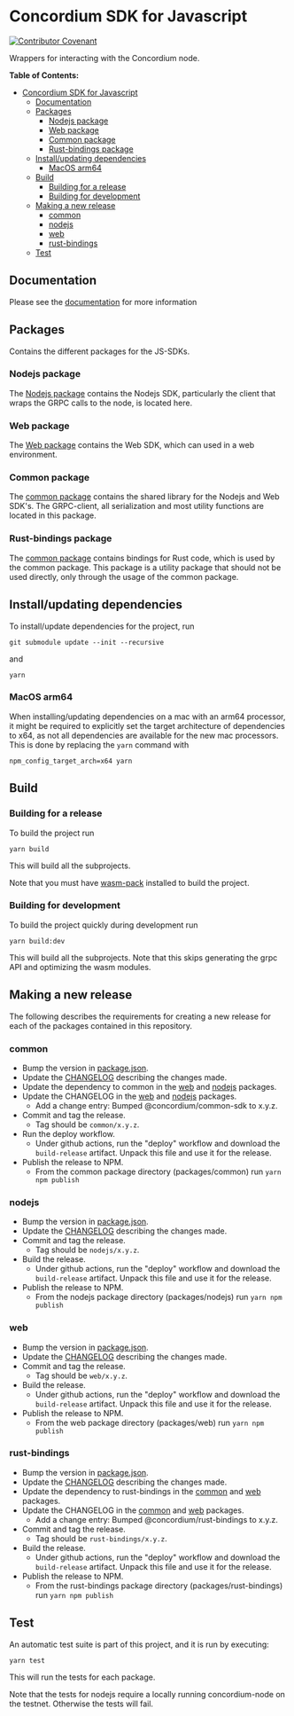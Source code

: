# Concordium SDK for Javascript

[![Contributor Covenant](https://img.shields.io/badge/Contributor%20Covenant-2.0-4baaaa.svg)](https://github.com/Concordium/.github/blob/main/.github/CODE_OF_CONDUCT.md)

Wrappers for interacting with the Concordium node.

**Table of Contents:**

<!--toc:start-->
- [Concordium SDK for Javascript](#concordium-sdk-for-javascript)
  - [Documentation](#documentation)
  - [Packages](#packages)
    - [Nodejs package](#nodejs-package)
    - [Web package](#web-package)
    - [Common package](#common-package)
    - [Rust-bindings package](#rust-bindings-package)
  - [Install/updating dependencies](#installupdating-dependencies)
    - [MacOS arm64](#macos-arm64)
  - [Build](#build)
    - [Building for a release](#building-for-a-release)
    - [Building for development](#building-for-development)
  - [Making a new release](#making-a-new-release)
    - [common](#common)
    - [nodejs](#nodejs)
    - [web](#web)
    - [rust-bindings](#rust-bindings)
  - [Test](#test)
<!--toc:end-->

## Documentation

Please see the
[documentation](https://rasmus-kirk.github.io/concordium-node-sdk-js/index.html)
for more information

## Packages

Contains the different packages for the JS-SDKs.

### Nodejs package

The [Nodejs package](./packages/nodejs) contains the Nodejs SDK, particularly
the client that wraps the GRPC calls to the node, is located here.

### Web package

The [Web package](./packages/web) contains the Web SDK, which can used in
a web environment.

### Common package

The [common package](./packages/common) contains the shared library for the
Nodejs and Web SDK's. The GRPC-client, all serialization and most utility
functions are located in this package.

### Rust-bindings package

The [common package](./packages/common) contains bindings for Rust code,
which is used by the common package. This package is a utility package that
should not be used directly, only through the usage of the common package.

## Install/updating dependencies

To install/update dependencies for the project, run

```shell
git submodule update --init --recursive
```

and

```shell
yarn
```

### MacOS arm64

When installing/updating dependencies on a mac with an arm64 processor, it
might be required to explicitly set the target architecture of dependencies
to x64, as not all dependencies are available for the new mac processors. This
is done by replacing the `yarn` command with

```shell
npm_config_target_arch=x64 yarn
```

## Build

### Building for a release

To build the project run

```shell
yarn build
```

This will build all the subprojects.

Note that you must have [wasm-pack](https://rustwasm.github.io/wasm-pack/)
installed to build the project.

### Building for development

To build the project quickly during development run

```shell
yarn build:dev
```

This will build all the subprojects.
Note that this skips generating the grpc API and optimizing the wasm modules.

## Making a new release

The following describes the requirements for creating  a new release for
each of the packages contained in this repository.

### common

- Bump the version in [package.json](./packages/common/package.json).
- Update the [CHANGELOG](./packages/common/CHANGELOG.md) describing the
  changes made.
- Update the dependency to common in the [web](./packages/web/package.json)
  and [nodejs](./packages/nodejs/package.json) packages.
- Update the CHANGELOG in the [web](./packages/web/CHANGELOG.md) and
  [nodejs](./packages/nodejs/CHANGELOG.md) packages.
  - Add a change entry: Bumped @concordium/common-sdk to x.y.z.
- Commit and tag the release.
  - Tag should be `common/x.y.z`.
- Run the deploy workflow.
  - Under github actions, run the "deploy" workflow and download the
    `build-release` artifact. Unpack this file and use it for the release.
- Publish the release to NPM.
  - From the common package directory (packages/common) run `yarn npm publish`

### nodejs

- Bump the version in [package.json](./packages/nodejs/package.json).
- Update the [CHANGELOG](./packages/nodejs/CHANGELOG.md) describing the
  changes made.
- Commit and tag the release.
  - Tag should be `nodejs/x.y.z`.
- Build the release.
  - Under github actions, run the "deploy" workflow and download the
    `build-release` artifact. Unpack this file and use it for the release.
- Publish the release to NPM.
  - From the nodejs package directory (packages/nodejs) run `yarn npm publish`

### web

- Bump the version in [package.json](./packages/web/package.json).
- Update the [CHANGELOG](./packages/web/CHANGELOG.md) describing the
  changes made.
- Commit and tag the release.
  - Tag should be `web/x.y.z`.
- Build the release.
  - Under github actions, run the "deploy" workflow and download the
    `build-release` artifact. Unpack this file and use it for the release.
- Publish the release to NPM.
  - From the web package directory (packages/web) run `yarn npm publish`

### rust-bindings

- Bump the version in [package.json](./packages/rust-bindings/package.json).
- Update the [CHANGELOG](./packages/rust-bindings/CHANGELOG.md) describing
  the changes made.
- Update the dependency to rust-bindings in the
  [common](./packages/common/package.json) and
  [web](./packages/web/package.json) packages.
- Update the CHANGELOG in the [common](./packages/common/CHANGELOG.md) and
  [web](./packages/web/CHANGELOG.md) packages.
  - Add a change entry: Bumped @concordium/rust-bindings to x.y.z.
- Commit and tag the release.
  - Tag should be `rust-bindings/x.y.z`.
- Build the release.
  - Under github actions, run the "deploy" workflow and download the
    `build-release` artifact. Unpack this file and use it for the release.
- Publish the release to NPM.
  - From the rust-bindings package directory (packages/rust-bindings) run
    `yarn npm publish`

## Test

An automatic test suite is part of this project, and it is run by executing:

```shell
yarn test
```

This will run the tests for each package.

Note that the tests for nodejs require a locally running concordium-node on
the testnet. Otherwise the tests will fail.
